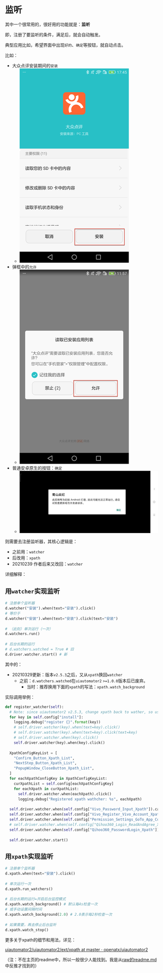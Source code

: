 # 监听

其中一个很常用的，很好用的功能就是：**监听**

即，注册了要监听的条件，满足后，就会自动触发。

典型应用比如，希望界面中出现`好的`、`确定`等按钮，就自动点击。

比如：

* 大众点评安装期间的`安装`
  * ![android_install_app_dianping_install](../assets/img/android_install_app_dianping_install.png)
* 弹框中的`允许`
  * ![popup_allow_button](../assets/img/popup_allow_button.png)
* 普通安卓原生的按钮：`确定`
  * ![for_old_android_confirm](../assets/img/for_old_android_confirm.jpg)

则需要去注册监听器，其核心逻辑是：

* 之前用：`watcher`
* 后改用：`xpath`
* 20210239 作者后来又改回：`watcher`

详细解释：

## 用`watcher`实现监听

```python
# 注册单个监听器
d.watcher("安装").when(text="安装").click()
# 等价于
d.watcher("安装").when(text="安装").click(text="安装")

# （此刻）单次运行（一次）
d.watchers.run()

# 后台长期的运行
# d.watchers.watched = True # 旧
d.driver.watcher.start() # 新
```

其中的：
* 20210329更新：版本`v2.5.3`之后，又从`xpath`换回`watcher`
  * 之前：`d.watchers.watched`在`uiautomator2` `>=1.0.0`版本后已废弃。
    * 当时：推荐换用下面的`xpath`的写法：`xpath.watch_background`

实际调用举例：

```python
def register_watcher(self):
  # Note: since uiautomator2 v2.5.3, change xpath back to wather, so use watcher now
  for key in self.config["install"]:
    logging.debug("register {}".format(key))
    # self.driver.watcher(key).when(text=key).click()
    # self.driver.watcher(key).when(text=key).click(text=key)
    # self.driver.watcher.when(key).click()
    self.driver.watcher(key).when(key).click()

  XpathConfigKeyList = [
    "Confirm_Button_Xpath_List",
    "NextStep_Button_Xpath_List",
    "PopupWindow_CloseButton_Xpath_List",
  ]
  for eachXpathConfigKey in XpathConfigKeyList:
    curXpathList = self.config[eachXpathConfigKey]
    for eachXpath in curXpathList:
      self.driver.watcher.when(eachXpath).click()
      logging.debug("Registered xpath wathcher: %s", eachXpath)

  self.driver.watcher.when(self.config["Vivo_Password_Input_Xpath"]).call(self.autoInputVivoPassword)
  self.driver.watcher.when(self.config["Vivo_Register_Vivo_Account_Xpath"]).call(self.autoDoVivoAccountLogin)
  self.driver.watcher.when(self.config["Permission_Settings_GoTo_App_Config_Xpath"]).call(self.autoGrantPermission)
  # self.driver.watcher.when(self.config["Qihoo360_Login_ReadAndAgree_Xpath"]).call(self.autoDo360AccountLogin)
  self.driver.watcher.when(self.config["Qihoo360_PasswordLogin_Xpath"]).call(self.autoDo360AccountLogin)

  self.driver.watcher.start()
```

## 用`xpath`实现监听

```python
# 注册单个监听器
d.xpath.when(text="安装").click()

# 单次运行一次
d.xpath.run_watchers()

# 后台长期的运行=开启后台监控模式
d.xpath.watch_background() # 默认每4s检查一次
# 或手动设置间隔时间
d.xpath.watch_background(2.0) # 2.0表示每2秒检查一次

# 如果需要，再去停止后台监听
d.xpath.watch_stop()
```

更多关于xpath的细节和用法，详见：

[uiautomator2/uiautomator2/ext/xpath at master · openatx/uiautomator2](https://github.com/openatx/uiautomator2/tree/master/uiautomator2/ext/xpath)

（注：不在主页的readme中，所以一般很少人能找到。我是从[raw的readme.md](https://raw.githubusercontent.com/openatx/uiautomator2/master/uiautomator2/ext/xpath/README.md)中反推才找到的）


